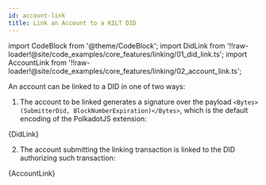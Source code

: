 ```yaml
---
id: account-link
title: Link an Account to a KILT DID
---
```


import CodeBlock from '@theme/CodeBlock';
import DidLink from '!!raw-loader!@site/code_examples/core_features/linking/01_did_link.ts';
import AccountLink from '!!raw-loader!@site/code_examples/core_features/linking/02_account_link.ts';

An account can be linked to a DID in one of two ways:

1. The account to be linked generates a signature over the payload `<Bytes>(SubmitterDid, BlockNumberExpiration)</Bytes>`, which is the default encoding of the PolkadotJS extension:

<CodeBlock className="language-ts">
  {DidLink}
</CodeBlock>

2. The account submitting the linking transaction is linked to the DID authorizing such transaction:

<CodeBlock className="language-ts">
  {AccountLink}
</CodeBlock>
